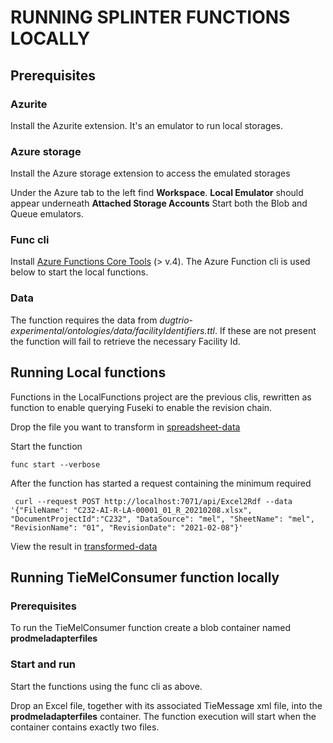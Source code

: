 # RUNNING SPLINTER FUNCTIONS LOCALLY

## Prerequisites

### Azurite 
Install the Azurite extension. It's an emulator to run local storages.

### Azure storage 
Install the Azure storage extension to access the emulated storages

Under the Azure tab to the left find **Workspace**. **Local Emulator** should appear underneath **Attached Storage Accounts**
Start both the Blob and Queue emulators. 

### Func cli 
Install [Azure Functions Core Tools](https://docs.microsoft.com/en-us/azure/azure-functions/functions-run-local?tabs=v4%2Cwindows%2Ccsharp%2Cportal%2Cbash) (> v.4). The Azure Function cli is used below to start the local functions.

### Data
The function requires the data from *dugtrio-experimental/ontologies/data/facilityIdentifiers.ttl*. If these are not present the function will fail to retrieve the necessary Facility Id.

## Running Local functions
Functions in the LocalFunctions project are the previous clis, rewritten as function to enable querying Fuseki to enable the revision chain.

Drop the file you want to transform in [spreadsheet-data](https://portal.azure.com/#view/Microsoft_Azure_Storage/ContainerMenuBlade/~/overview/storageAccountId/%2Fsubscriptions%2Fd2daf888-a9d5-486b-86d7-ce46f07d9de9%2FresourceGroups%2FDugtrio-Experimental%2Fproviders%2FMicrosoft.Storage%2FstorageAccounts%2Fdugtrioexperimental/path/spreadsheet-data/etag/%220x8DA6FA1C2E8640B%22/defaultEncryptionScope/%24account-encryption-key/denyEncryptionScopeOverride~/false/defaultId//publicAccessVal/None)

Start the function
```
func start --verbose
```
After the function has started a request containing the minimum required 

```
 curl --request POST http://localhost:7071/api/Excel2Rdf --data '{"FileName": "C232-AI-R-LA-00001_01_R_20210208.xlsx", "DocumentProjectId":"C232", "DataSource": "mel", "SheetName": "mel", "RevisionName": "01", "RevisionDate": "2021-02-08"}'
```

View the result in [transformed-data](https://portal.azure.com/#view/Microsoft_Azure_Storage/ContainerMenuBlade/~/overview/storageAccountId/%2Fsubscriptions%2Fd2daf888-a9d5-486b-86d7-ce46f07d9de9%2FresourceGroups%2FDugtrio-Experimental%2Fproviders%2FMicrosoft.Storage%2FstorageAccounts%2Fdugtrioexperimental/path/transformed-data/etag/%220x8DA6FD40400D742%22/defaultEncryptionScope/%24account-encryption-key/denyEncryptionScopeOverride~/false/defaultId//publicAccessVal/None)

## Running TieMelConsumer function locally

### Prerequisites 
To run the TieMelConsumer function create a blob container named **prodmeladapterfiles**

### Start and run
Start the functions using the func cli as above.

Drop an Excel file, together with its associated TieMessage xml file, into the **prodmeladapterfiles** container. The function execution will start when the container contains exactly two files.